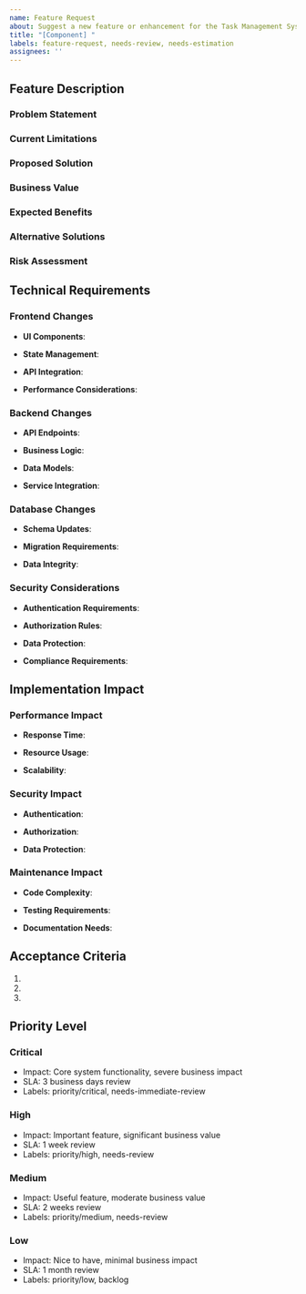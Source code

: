 ```yaml
---
name: Feature Request
about: Suggest a new feature or enhancement for the Task Management System
title: "[Component] "
labels: feature-request, needs-review, needs-estimation
assignees: ''
---
```


## Feature Description

### Problem Statement
<!-- Describe the problem this feature will solve (minimum 200 characters) -->

### Current Limitations
<!-- Explain what limitations or gaps exist in the current system -->

### Proposed Solution
<!-- Describe your proposed solution in detail -->

### Business Value
<!-- Explain the business value and benefits of implementing this feature -->

### Expected Benefits
<!-- List the specific benefits and improvements expected -->

### Alternative Solutions
<!-- Describe any alternative solutions or features you've considered -->

### Risk Assessment
<!-- Identify potential risks or challenges with implementation -->

## Technical Requirements

### Frontend Changes
- **UI Components**:
  <!-- List required UI component changes or additions -->

- **State Management**:
  <!-- Describe state management requirements -->

- **API Integration**:
  <!-- Specify API integration needs -->

- **Performance Considerations**:
  <!-- Detail performance requirements and considerations -->

### Backend Changes
- **API Endpoints**:
  <!-- List required API endpoints and methods -->

- **Business Logic**:
  <!-- Describe business logic changes needed -->

- **Data Models**:
  <!-- Specify data model changes or additions -->

- **Service Integration**:
  <!-- Detail service integration requirements -->

### Database Changes
- **Schema Updates**:
  <!-- List required schema changes -->

- **Migration Requirements**:
  <!-- Describe data migration needs -->

- **Data Integrity**:
  <!-- Specify data integrity requirements -->

### Security Considerations
- **Authentication Requirements**:
  <!-- Detail authentication needs -->

- **Authorization Rules**:
  <!-- Specify authorization requirements -->

- **Data Protection**:
  <!-- Describe data protection requirements -->

- **Compliance Requirements**:
  <!-- List compliance requirements -->

## Implementation Impact

### Performance Impact
- **Response Time**:
  <!-- Describe impact on system response times -->

- **Resource Usage**:
  <!-- Detail expected resource utilization -->

- **Scalability**:
  <!-- Specify scalability considerations -->

### Security Impact
- **Authentication**:
  <!-- Describe authentication impact -->

- **Authorization**:
  <!-- Detail authorization impact -->

- **Data Protection**:
  <!-- Specify data protection impact -->

### Maintenance Impact
- **Code Complexity**:
  <!-- Describe impact on code complexity -->

- **Testing Requirements**:
  <!-- Detail testing needs -->

- **Documentation Needs**:
  <!-- Specify documentation requirements -->

## Acceptance Criteria
<!-- List at least 3 specific, testable acceptance criteria -->
1. 
2. 
3. 

## Priority Level
<!-- Select one priority level and remove others -->

### Critical
- Impact: Core system functionality, severe business impact
- SLA: 3 business days review
- Labels: priority/critical, needs-immediate-review

### High
- Impact: Important feature, significant business value
- SLA: 1 week review
- Labels: priority/high, needs-review

### Medium
- Impact: Useful feature, moderate business value
- SLA: 2 weeks review
- Labels: priority/medium, needs-review

### Low
- Impact: Nice to have, minimal business impact
- SLA: 1 month review
- Labels: priority/low, backlog

<!-- 
Auto-assignment Rules:
- Frontend/UI: 2 frontend-developers required
- Backend/API: 2 backend-developers required
- Database: 1 database-engineer required
- Security: 1 security-team member required
-->